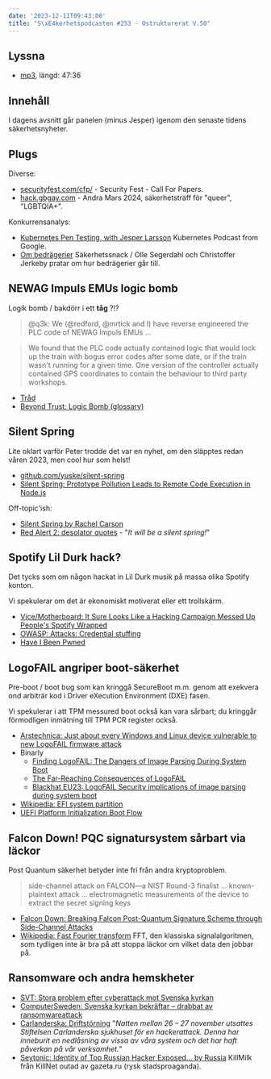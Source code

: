 ```yaml
---
date: '2023-12-11T09:43:00'
title: "S\xE4kerhetspodcasten #253 - Ostrukturerat V.50"
---
```

## Lyssna
* [mp3](https://traffic.libsyn.com/secure/sakerhetspodcasten/2023-12-06_Sakerhetspodcasten.mp3?dest-id=117848), längd: 47:36

## Innehåll

I dagens avsnitt går panelen (minus Jesper) igenom den senaste tidens säkerhetsnyheter.

## Plugs

Diverse:

* [securityfest.com/cfp/](https://securityfest.com/cfp/) - Security Fest - Call For Papers.
* [hack.gbgay.com](http://hack.gbgay.com/) - Andra Mars 2024, säkerhetsträff för "queer", "LGBTQIA+".

Konkurrensanalys:

* [Kubernetes Pen Testing, with Jesper Larsson](https://kubernetespodcast.com/episode/213-pentesting/)
  Kubernetes Podcast from Google.
* [Om bedrägerier](https://fsecure.libsyn.com/om-bedrgerier)
  Säkerhetssnack / Olle Segerdahl och Christoffer Jerkeby pratar om hur bedrägerier går till.

## NEWAG Impuls EMUs logic bomb

Logik bomb / bakdörr i ett **tåg** ?!?

> @q3k: We (@redford, @mrtick and I) have reverse engineered the PLC code of
> NEWAG Impuls EMUs ...

> We found that the PLC code actually contained logic that would lock up the
> train with bogus error codes after some date, or if the train wasn't
> running for a given time. One version of the controller actually contained
> GPS coordinates to contain the behaviour to third party workshops.

* [Tråd](https://social.hackerspace.pl/@q3k/111528162462505087)
* [Beyond Trust: Logic Bomb (glossary)](https://www.beyondtrust.com/resources/glossary/logic-bomb)

## Silent Spring

Lite oklart varför Peter trodde det var en nyhet, om den släpptes redan våren 2023, men cool hur som helst!

* [github.com/yuske/silent-spring](https://github.com/yuske/silent-spring)
* [Silent Spring: Prototype Pollution Leads to Remote Code Execution in Node.js](https://github.com/yuske/silent-spring/blob/master/silent-spring-full-version.pdf)

Off-topic'ish:
* [Silent Spring by Rachel Carson](https://en.wikipedia.org/wiki/Silent_Spring)
* [Red Alert 2: desolator quotes](https://www.youtube.com/watch?v=Id9c5PiJ9KY) - "_It will be a silent spring!_"

## Spotify Lil Durk hack?

Det tycks som om någon hackat in Lil Durk musik på massa olika Spotify konton.

Vi spekulerar om det är ekonomiskt motiverat eller ett trollskärm.

* [Vice/Motherboard: It Sure Looks Like a Hacking Campaign Messed Up People's Spotify Wrapped](https://www.vice.com/en/article/epvk9p/spotify-wrapped-hack-lil-durk)
* [OWASP: Attacks: Credential stuffing](https://owasp.org/www-community/attacks/Credential_stuffing)
* [Have I Been Pwned](https://haveibeenpwned.com/)

## LogoFAIL angriper boot-säkerhet

Pre-boot / boot bug som kan kringgå SecureBoot m.m. genom att exekvera ond arbiträr kod i Driver eXecution Environment (DXE) fasen.

Vi spekulerar i att TPM messured boot också kan vara sårbart; du kringgår förmodligen inmätning till TPM PCR register också.

* [Arstechnica: Just about every Windows and Linux device vulnerable to new LogoFAIL firmware attack](https://arstechnica.com/security/2023/12/just-about-every-windows-and-linux-device-vulnerable-to-new-logofail-firmware-attack/)
* Binarly
  * [Finding LogoFAIL: The Dangers of Image Parsing During System Boot](https://binarly.io/posts/finding_logofail_the_dangers_of_image_parsing_during_system_boot/)
  * [The Far-Reaching Consequences of LogoFAIL](https://binarly.io/posts/The_Far_Reaching_Consequences_of_LogoFAIL/)
  * [Blackhat EU23: LogoFAIL Security implications of image parsing during system boot](https://i.blackhat.com/EU-23/Presentations/EU-23-Pagani-LogoFAIL-Security-Implications-of-Image_REV2.pdf)
* [Wikipedia: EFI system partition](https://en.wikipedia.org/wiki/EFI_system_partition)
* [UEFI Platform Initialization Boot Flow](https://github.com/tianocore/tianocore.github.io/wiki/PI-Boot-Flow)

## Falcon Down! PQC signatursystem sårbart via läckor

Post Quantum säkerhet betyder inte fri från andra kryptoproblem.

> side-channel attack on FALCON—a NIST Round-3 finalist ...
> known-plaintext attack ...
> electromagnetic measurements of the device to extract the secret signing keys

* [Falcon Down: Breaking Falcon Post-Quantum Signature Scheme through Side-Channel Attacks](https://eprint.iacr.org/2021/772)
* [Wikipedia: Fast Fourier transform](https://en.wikipedia.org/wiki/Fast_Fourier_transform)
  FFT, den klassiska signalalgoritmen, som tydligen inte är bra på att stoppa läckor om vilket data den jobbar på.

## Ransomware och andra hemskheter

* [SVT: Stora problem efter cyberattack mot Svenska kyrkan](https://www.svt.se/nyheter/lokalt/helsingborg/stora-problem-efter-cyberattack-mot-svenska-kyrkan--wv2vhq)
* [ComputerSweden: Svenska kyrkan bekräftar – drabbat av ransomwareattack](https://computersweden.idg.se/2.2683/1.780522/svenska-kyrkan-bekraftar-drabbat-av-ransomwareattack)
* [Carlanderska: Driftstörning](https://carlanderska.se/driftstorning-nov-2023/)
  "_Natten mellan 26 – 27 november utsattes Stiftelsen Carlanderska sjukhuset för en hackerattack. Denna har inneburit en nedlåsning av vissa av våra system och det har haft påverkan på vår verksamhet._"
* [Seytonic: Identity of Top Russian Hacker Exposed... by Russia](https://www.youtube.com/watch?v=geX2kGnw3Ck)
  KillMilk från KillNet outad av gazeta.ru (rysk stadsproaganda).
